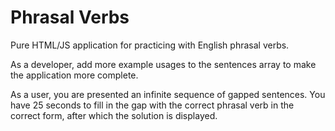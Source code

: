# Phrasal Verbs
Pure HTML/JS application for practicing with English phrasal verbs.

As a developer, add more example usages to the sentences array to make the application more complete.

As a user, you are presented an infinite sequence of gapped sentences. You have 25 seconds to fill in the gap with the correct phrasal verb in the correct form, after which the solution is displayed.
